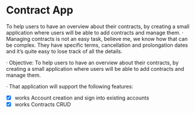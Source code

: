 # Contract App
To help users to have an overview about their contracts, by creating a small application where users will be able to add contracts and manage them.
· Managing contracts is not an easy task, believe me, we know how that can be complex. They have specific terms, cancellation and prolongation dates and it’s quite easy to lose track of all the details.

· Objective: To help users to have an overview about their contracts, by creating a small application where users will be able to add contracts and manage them.

· That application will support the following features:

- [x]  works Account creation and sign into existing accounts
- [x]  works Contracts CRUD
